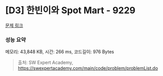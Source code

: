 # [D3] 한빈이와 Spot Mart - 9229 

[문제 링크](https://swexpertacademy.com/main/code/problem/problemDetail.do?contestProbId=AW8Wj7cqbY0DFAXN) 

### 성능 요약

메모리: 43,848 KB, 시간: 266 ms, 코드길이: 976 Bytes



> 출처: SW Expert Academy, https://swexpertacademy.com/main/code/problem/problemList.do